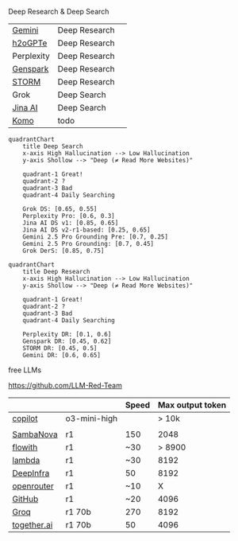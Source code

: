 
Deep Research & Deep Search

|                                                              |               |      |
| ------------------------------------------------------------ | ------------- | ---- |
| [Gemini](https://gemini.google.com/app)                      | Deep Research |      |
| [h2oGPTe](https://h2ogpte.genai.h2o.ai/)                     | Deep Research |      |
| Perplexity                                                   | Deep Research |      |
| [Genspark](https://www.genspark.ai/agents?type=moa_deep_research) | Deep Research |      |
| [STORM](https://storm.genie.stanford.edu/)                   | Deep Research |      |
| Grok                                                         | Deep Search   |      |
| [Jina AI](https://search.jina.ai/)                           | Deep Search   |      |
| [Komo](https://komo.ai/)                                     | todo          |      |



```mermaid
quadrantChart
    title Deep Search
    x-axis High Hallucination --> Low Hallucination
    y-axis Shollow --> "Deep (≠ Read More Websites)"
    
    quadrant-1 Great!
    quadrant-2 ?
    quadrant-3 Bad
    quadrant-4 Daily Searching
    
    Grok DS: [0.65, 0.55]
    Perplexity Pro: [0.6, 0.3]
    Jina AI DS v1: [0.85, 0.65]
    Jina AI DS v2-r1-based: [0.25, 0.65]
    Gemini 2.5 Pro Grounding Pre: [0.7, 0.25]
    Gemini 2.5 Pro Grounding: [0.7, 0.45]
    Grok DerS: [0.85, 0.75]
```





```mermaid
quadrantChart
    title Deep Research
    x-axis High Hallucination --> Low Hallucination
    y-axis Shollow --> "Deep (≠ Read More Websites)"
    
    quadrant-1 Great!
    quadrant-2 ?
    quadrant-3 Bad
    quadrant-4 Daily Searching

    Perplexity DR: [0.1, 0.6]
    Genspark DR: [0.45, 0.62]
    STORM DR: [0.45, 0.5]
    Gemini DR: [0.6, 0.65]
```


free LLMs

https://github.com/LLM-Red-Team

|                                                              |              | Speed | Max output token |
| ------------------------------------------------------------ | ------------ | ----- | ---------------- |
| [copilot](https://copilot.microsoft.com/)                    | o3-mini-high |       | > 10k            |
|                                                              |              |       |                  |
| [SambaNova](https://cloud.sambanova.ai/)                     | r1           | 150   | 2048             |
| [flowith](https://flowith.io/blank)                          | r1           | ~30   | > 8900           |
| [lambda](https://lambda.chat/)                               | r1           | ~30   | 8192             |
| [DeepInfra](https://deepinfra.com/chat)                      | r1           | 50    | 8192             |
| [openrouter](https://openrouter.ai/chat?models=deepseek/deepseek-r1:free) | r1           | ~10   | X                |
| [GitHub](https://github.com/marketplace/models/azureml-deepseek/DeepSeek-R1/playground) | r1           | ~20   | 4096             |
| [Groq](https://chat.groq.com/?model=deepseek-r1-distill-llama-70b) | r1 70b       | 270   | 8192             |
| [together.ai](https://api.together.ai/playground/chat/deepseek-ai/DeepSeek-R1-Distill-Llama-70B-free) | r1 70b       | 50    | 4096             |

